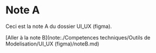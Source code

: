 # Note A

Ceci est la note A du dossier UI_UX  (figma).

[Aller à la note B](note:./Competences techniques/Outils de Modelisation/UI_UX  (figma)/noteB.md)
